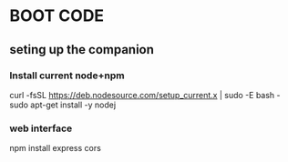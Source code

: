 # BOOT CODE


## seting up the companion

### Install current node+npm

curl -fsSL https://deb.nodesource.com/setup_current.x | sudo -E bash -
sudo apt-get install -y nodej

### web interface
npm install express cors

